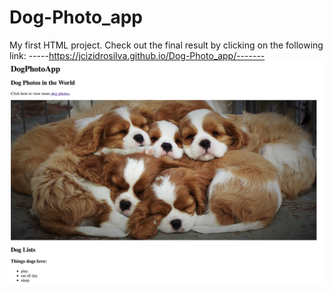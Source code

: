 # Dog-Photo_app
My first HTML project. Check out the final result by clicking on the following link:
-----https://jcizidrosilva.github.io/Dog-Photo_app/-------
 <img src="images/01.png">
